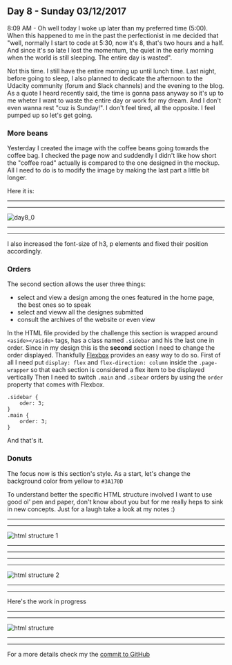 ## Day 8 - Sunday 03/12/2017

8:09 AM - Oh well today I woke up later than my preferred time (5:00). When this happened to me in the past the perfectionist in me decided that "well, normally I start to code at 5:30, now it's 8, that's two hours and a half. And since it's so late I lost the momentum, the quiet in the early morning when the world is still sleeping. The entire day is wasted". 

Not this time. I still have the entire morning up until lunch time. Last night, before going to sleep, I also planned to dedicate the afternoon to the Udacity community (forum and Slack channels) and the evening to the blog. As a quote I heard recently said, the time is gonna pass anyway so it's up to me wheter I want to waste the entire day or work for my dream. And I don't even wanna rest "cuz is Sunday!". I don't feel tired, all the opposite. I feel pumped up so let's get going.

### More beans
Yesterday I created the image with the coffee beans going towards the coffee bag. I checked the page now and suddendly I didn't like how short the "coffee road" actually is compared to the one designed in the mockup. All I need to do is to modify the image by making the last part a little bit longer. 

Here it is:

****************************************
****************************************

![day8_0](app/images/day_0.png?raw=true)

****************************************
****************************************


I also increased the font-size of h3, p elements and fixed their position accordingly.

### Orders 
The second section allows the user three things:
* select and view a design among the ones featured in the home page, the best ones so to speak 
* select and vieww all the designes submitted
* consult the archives of the website or even view 

In the HTML file provided by the challenge this section is wrapped around `<aside></aside>` tags, has a class named `.sidebar` and his the last one in order. Since in my design this is the **second** section I need to change the order displayed. Thankfully [Flexbox](https://css-tricks.com/snippets/css/a-guide-to-flexbox/) provides an easy way to do so. 
First of all I need put `display: flex` and `flex-direction: column` inside the `.page-wrapper` so that each section is considered a flex item to be displayed vertically
Then I need to switch `.main` and `.sibear` orders by using the `order` property that comes with Flexbox. 

    .sidebar {
        oder: 3;
    }
    .main {
        order: 3;
    }
And that's it.

### Donuts
The focus now is this section's style. As a start, let's change the background color from yellow to `#3A170D` 

To understand better the specific HTML structure involved I want to use good ol' pen and paper, don't know about you but for me really heps to sink in new concepts. Just for a laugh take a look at my notes :)

*****************************************
*****************************************
![html structure 1](app/imagses/day8_2.png?raw=true)
*****************************************
*****************************************

*****************************************
*****************************************
![html structure 2](app/imagses/day8_3.png?raw=true)
*****************************************
*****************************************

Here's the work in progress
*****************************************
*****************************************
![html structure](app/imagses/day8_4.png?raw=true)
*****************************************
*****************************************

For a more details check my the [commit to GitHub](https://github.com/davide2894/css-zen-garden/commit/feefd4c3ee005c021339b47b9967c14250494e9c)

